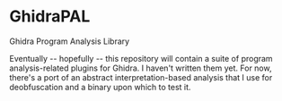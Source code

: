 # GhidraPAL
Ghidra Program Analysis Library

Eventually -- hopefully -- this repository will contain a suite of program analysis-related plugins for Ghidra. I haven't written them yet. For now, there's a port of an abstract interpretation-based analysis that I use for deobfuscation and a binary upon which to test it.
